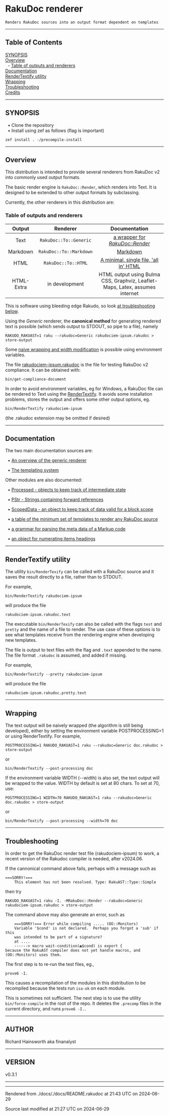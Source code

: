 
# RakuDoc renderer

	Renders RakuDoc sources into an output format dependent on templates

----

## Table of Contents
<a href="#SYNOPSIS">SYNOPSIS</a>   
<a href="#Overview">Overview</a>   
&nbsp;&nbsp;- <a href="#Table_of_outputs_and_renderers">Table of outputs and renderers</a>   
<a href="#Documentation">Documentation</a>   
<a href="#RenderTextify_utility">RenderTextify utility</a>   
<a href="#Wrapping">Wrapping</a>   
<a href="#Troubleshooting">Troubleshooting</a>   
<a href="#Credits">Credits</a>   


----  

## SYNOPSIS<div id="SYNOPSIS"> </div>
&nbsp;&nbsp;• Clone the repository  
&nbsp;&nbsp;• Install using zef as follows (flag is important)  

```
zef install . -/precompile-install
```


----

## Overview<div id="Overview"> </div>
<span class="para" id="887ec44"></span>This distribution is intended to provide several renderers from RakuDoc v2 into commonly used output formats. 

<span class="para" id="288415f"></span>The basic render engine is `RakuDoc::Render`, which renders into Text. It is designed to be extended to other output formats by subclassing. 

<span class="para" id="da74a31"></span>Currently, the other renderers in this distribution are: 



### Table of outputs and renderers<div id="Table_of_outputs_and_renderers"> </div>
 | **Output** | **Renderer** | **Documentation** |
| :---: | :---: | :---: |
 | Text | <span class="para" id="c482061"></span>`RakuDoc::To::Generic` | <span class="para" id="17a7ac2"></span>[a wrapper for *RakuDoc::Render*](Render.md) |
 | Markdown | <span class="para" id="b82d661"></span>`RakuDoc::To::Markdown` | <span class="para" id="ba33522"></span>[Markdown](RakuDoc-To-Markdown.md) |
 | HTML | <span class="para" id="4bbd661"></span>`RakuDoc::To::HTML` | <span class="para" id="812b488"></span>[A minimal, single file, 'all in' HTML](RakuDoc-To-HTML.md) |
 | HTML-Extra | in development | HTML output using Bulma CSS, Graphviz, Leaflet-Maps, Latex, assumes internet |
<span class="para" id="6fc3d4f"></span>This is software using bleeding edge Rakudo, so look [at troubleshooting below](#Troubleshooting). 

<span class="para" id="a9d8493"></span>Using the *Generic* renderer, the **canonical method** for generating rendered text is possible (which sends output to STDOUT, so pipe to a file), namely 


```
RAKUDO_RAKUAST=1 raku --rakudoc=Generic rakudociem-ipsum.rakudoc > store-output
```
<span class="para" id="4e6a3e5"></span>Some [naive wrapping and width modification](#Wrapping) is possible using environment variables. 

<span class="para" id="880a886"></span>The file [rakudociem-ipsum.rakudoc](https://github.com/Raku/RakuDoc-GAMMA/blob/main/rakudociem-ipsum.rakudoc) is the file for testing RakuDoc v2 compliance. It can be obtained with: 


```
bin/get-compliance-document
```
<span class="para" id="8278045"></span>In order to avoid environment variables, eg for Windows, a RakuDoc file can be rendered to Text using the [RenderTextify](#RenderTextify_utility). It avoids some installation problems, stores the output and offers some other output options, eg. 


```
bin/RenderTextify rakudociem-ipsum
```
<span class="para" id="416d7d2"></span>(the .rakudoc extension may be omitted if desired) 

----

## Documentation<div id="Documentation"> </div>
<span class="para" id="9ae1d19"></span>The two main documentation sources are: 



&nbsp;&nbsp;• <span class="para" id="94ec4ac"></span>[An overview of the generic renderer](Render.md) 

  
&nbsp;&nbsp;• <span class="para" id="c11632c"></span>[The templating system](Templates.md) 

  
<span class="para" id="525d438"></span>Other modules are also documented: 



&nbsp;&nbsp;• <span class="para" id="8ca950d"></span>[Processed - objects to keep track of intermediate state](Processed.md) 

  
&nbsp;&nbsp;• <span class="para" id="86c99ef"></span>[PStr - Strings containing forward references](PromiseStrings.md) 

  
&nbsp;&nbsp;• <span class="para" id="b75e585"></span>[ScopedData - an object to keep track of data valid for a block scope](ScopedData.md) 

  
&nbsp;&nbsp;• <span class="para" id="52bf018"></span>[a table of the minimum set of templates to render any RakuDoc source](default-text-templates.md) 

  
&nbsp;&nbsp;• <span class="para" id="4812438"></span>[a grammar for parsing the meta data of a Markup code](MarkUpMeta.md) 

  
&nbsp;&nbsp;• <span class="para" id="2fa4035"></span>[an object for numerating items headings](Numeration.md) 

  
----

## RenderTextify utility<div id="RenderTextify_utility"> </div>
<span class="para" id="ab8d800"></span>The utility `bin/RenderTexify` can be called with a RakuDoc source and it saves the result directly to a file, rather than to STDOUT. 

<span class="para" id="c976c61"></span>For example, 


```
bin/RenderTextify rakudociem-ipsum
```
<span class="para" id="6d462ae"></span>will produce the file 


```
rakudociem-ipsum.rakudoc.text
```
<span class="para" id="3fbe458"></span>The executable `bin/RenderTexify` can also be called with the flags `test` and `pretty` and the name of a file to render. The use case of these options is to see what templates receive from the rendering engine when developing new templates. 

<span class="para" id="63bbd59"></span>The file is output to text files with the flag and `.text` appended to the name. The file format `.rakudoc` is assumed, and added if missing. 

<span class="para" id="c976c61"></span>For example, 


```
bin/RenderTextify --pretty rakudociem-ipsum
```
<span class="para" id="6d462ae"></span>will produce the file 


```
rakudociem-ipsum.rakudoc.pretty.text
```
----

## Wrapping<div id="Wrapping"> </div>
<span class="para" id="1860541"></span>The text output will be naively wrapped (the algorithm is still being developed), either by setting the environment variable POSTPROCESSING=1 or using RenderTextify. For example, 


```
POSTPROCESSING=1 RAKUDO_RAKUAST=1 raku --rakudoc=Generic doc.rakudoc > store-output
```
<span class="para" id="7fa2f84"></span>or 


```
bin/RenderTextify --post-processing doc
```
<span class="para" id="96f3270"></span>If the environment variable WIDTH (--width) is also set, the text output will be wrapped to the value. WIDTH by default is set at 80 chars. To set at 70, use: 


```
POSTPROCESSING=1 WIDTH=70 RAKUDO_RAKUAST=1 raku --rakudoc=Generic doc.rakudoc > store-output
```
<span class="para" id="7fa2f84"></span>or 


```
bin/RenderTextify --post-processing --width=70 doc
```
----

## Troubleshooting<div id="Troubleshooting"> </div>
<span class="para" id="50d54e8"></span>In order to get the RakuDoc render test file (rakudociem-ipsum) to work, a recent version of the Rakudoc compiler is needed, after v2024.06. 

<span class="para" id="53029b4"></span>If the cannonical command above fails, perhaps with a message such as 


```
===SORRY!===
    This element has not been resolved. Type: RakuAST::Type::Simple
```
<span class="para" id="347a187"></span>then try 


```
RAKUDO_RAKUAST=1 raku -I. -MRakuDoc::Render --rakudoc=Generic rakudociem-ipsum.rakudoc > store-output
```
<span class="para" id="4c23d02"></span>The command above may also generate an error, such as 


```
    ===SORRY!=== Error while compiling ..... (OO::Monitors)
    Variable '$cond' is not declared.  Perhaps you forgot a 'sub' if this
    was intended to be part of a signature?
    at ....
    ------> macro wait-condition(⏏$cond) is export {
because the RakuAST compiler does not yet handle macros, and (OO::Monitors) uses them.
```
<span class="para" id="87645ef"></span>The first step is to re-run the test files, eg., 


```
prove6 -I.
```
<span class="para" id="d9dd54f"></span>This causes a recompilation of the modules in this distribution to be recompiled because the tests run `isa-ok` on each module. 

<span class="para" id="e0ec639"></span>This is sometimes not sufficient. The next step is to use the utility `bin/force-compile` in the root of the repo. It deletes the `.precomp` files in the current directory, and runs `prove6 -I.`. 

<div id="Credits"> </div>

----  

## AUTHOR<div id="AUTHOR"> </div>
Richard Hainsworth aka finanalyst



<div id="Placement"> </div>

----  

## VERSION<div id="VERSION"> </div>
v0.3.1







----

----

Rendered from ./docs/./docs/README.rakudoc at 21:43 UTC on 2024-06-29

Source last modified at 21:27 UTC on 2024-06-29


